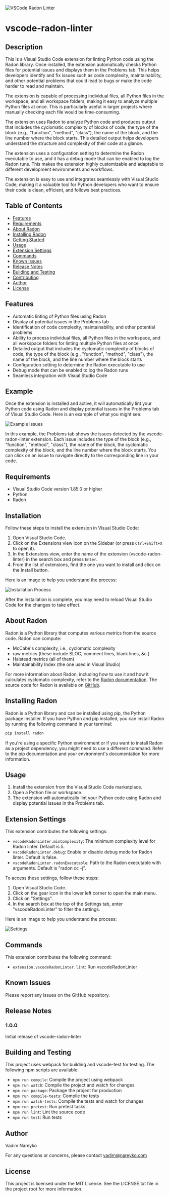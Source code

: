 ![VSCode Radon Linter](./vscode-radon-linter128x128.png)
# vscode-radon-linter

## Description

This is a Visual Studio Code extension for linting Python code using the Radon library. Once installed, the extension automatically checks Python files for potential issues and displays them in the Problems tab. This helps developers identify and fix issues such as code complexity, maintainability, and other potential problems that could lead to bugs or make the code harder to read and maintain.

The extension is capable of processing individual files, all Python files in the workspace, and all workspace folders, making it easy to analyze multiple Python files at once. This is particularly useful in larger projects where manually checking each file would be time-consuming.

The extension uses Radon to analyze Python code and produces output that includes the cyclomatic complexity of blocks of code, the type of the block (e.g., "function", "method", "class"), the name of the block, and the line number where the block starts. This detailed output helps developers understand the structure and complexity of their code at a glance.

The extension uses a configuration setting to determine the Radon executable to use, and it has a debug mode that can be enabled to log the Radon runs. This makes the extension highly customizable and adaptable to different development environments and workflows.

The extension is easy to use and integrates seamlessly with Visual Studio Code, making it a valuable tool for Python developers who want to ensure their code is clean, efficient, and follows best practices.

## Table of Contents

- [Features](#features)
- [Requirements](#requirements)
- [About Radon](#about-radon)
- [Installing Radon](#installing-radon)
- [Getting Started](#getting-started)
- [Usage](#usage)
- [Extension Settings](#extension-settings)
- [Commands](#commands)
- [Known Issues](#known-issues)
- [Release Notes](#release-notes)
- [Building and Testing](#building-and-testing)
- [Contributing](#contributing)
- [Author](#author)
- [License](#license)

## Features

- Automatic linting of Python files using Radon
- Display of potential issues in the Problems tab
- Identification of code complexity, maintainability, and other potential problems
- Ability to process individual files, all Python files in the workspace, and all workspace folders for linting multiple Python files at once
- Detailed output that includes the cyclomatic complexity of blocks of code, the type of the block (e.g., "function", "method", "class"), the name of the block, and the line number where the block starts
- Configuration setting to determine the Radon executable to use
- Debug mode that can be enabled to log the Radon runs
- Seamless integration with Visual Studio Code

## Example

Once the extension is installed and active, it will automatically lint your Python code using Radon and display potential issues in the Problems tab of Visual Studio Code. Here is an example of what you might see:

![Example Issues](./example.png)

In this example, the Problems tab shows the issues detected by the vscode-radon-linter extension. Each issue includes the type of the block (e.g., "function", "method", "class"), the name of the block, the cyclomatic complexity of the block, and the line number where the block starts. You can click on an issue to navigate directly to the corresponding line in your code.

## Requirements

- Visual Studio Code version 1.85.0 or higher
- Python
- Radon

## Installation

Follow these steps to install the extension in Visual Studio Code:

1. Open Visual Studio Code.
2. Click on the Extensions view icon on the Sidebar (or press `Ctrl+Shift+X` to open it).
3. In the Extensions view, enter the name of the extension (vscode-radon-linter) in the search box and press `Enter`.
4. From the list of extensions, find the one you want to install and click on the Install button.

Here is an image to help you understand the process:

![Installation Process](./installation.png)

After the installation is complete, you may need to reload Visual Studio Code for the changes to take effect.

## About Radon

Radon is a Python library that computes various metrics from the source code. Radon can compute:

- McCabe's complexity, i.e., cyclomatic complexity
- raw metrics (these include SLOC, comment lines, blank lines, &c.)
- Halstead metrics (all of them)
- Maintainability Index (the one used in Visual Studio)

For more information about Radon, including how to use it and how it calculates cyclomatic complexity, refer to the [Radon documentation](https://radon.readthedocs.io/). The source code for Radon is available on [GitHub](https://github.com/rubik/radon).

## Installing Radon

Radon is a Python library and can be installed using pip, the Python package installer. If you have Python and pip installed, you can install Radon by running the following command in your terminal:

```bash
pip install radon
```

If you're using a specific Python environment or if you want to install Radon as a project dependency, you might need to use a different command. Refer to the pip documentation and your environment's documentation for more information.

## Usage

1. Install the extension from the Visual Studio Code marketplace.
2. Open a Python file or workspace.
3. The extension will automatically lint your Python code using Radon and display potential issues in the Problems tab.

## Extension Settings

This extension contributes the following settings:

- `vscodeRadonLinter.minComplexity`: The minimum complexity level for Radon linter. Default is 5.
- `vscodeRadonLinter.debug`: Enable or disable debug mode for Radon linter. Default is false.
- `vscodeRadonLinter.radonExecutable`: Path to the Radon executable with arguments. Default is "radon cc -j".

To access these settings, follow these steps:

1. Open Visual Studio Code.
2. Click on the gear icon in the lower left corner to open the main menu.
3. Click on "Settings".
4. In the search box at the top of the Settings tab, enter "vscodeRadonLinter" to filter the settings.

Here is an image to help you understand the process:

![Settings](./settings.png)

## Commands

This extension contributes the following command:

- `extension.vscodeRadonLinter.lint`: Run vscodeRadonLinter

## Known Issues

Please report any issues on the GitHub repository.

## Release Notes

### 1.0.0

Initial release of vscode-radon-linter

## Building and Testing

This project uses webpack for building and vscode-test for testing. The following npm scripts are available:

- `npm run compile`: Compile the project using webpack
- `npm run watch`: Compile the project and watch for changes
- `npm run package`: Package the project for production
- `npm run compile-tests`: Compile the tests
- `npm run watch-tests`: Compile the tests and watch for changes
- `npm run pretest`: Run pretest tasks
- `npm run lint`: Lint the source code
- `npm run test`: Run tests

## Author

Vadim Nareyko

For any questions or concerns, please contact vadim@nareyko.com

## License

This project is licensed under the MIT License. See the LICENSE.txt file in the project root for more information.

